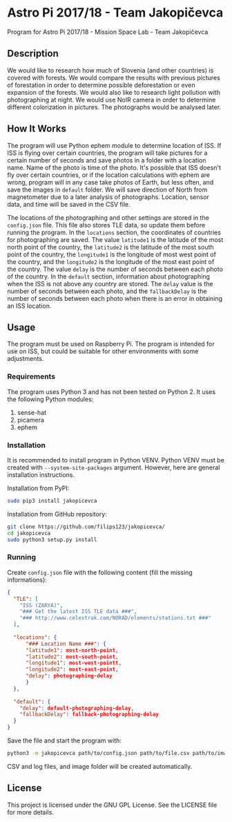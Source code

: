 ﻿Astro Pi 2017/18 - Team Jakopičevca
===================================
Program for Astro Pi 2017/18 - Mission Space Lab - Team Jakopičevca

## Description
We would like to research how much of Slovenia (and other countries) is covered with forests. We would compare the results with previous pictures of forestation in order to determine possible deforestation or even expansion of the forests. We would also like to research light pollution with photographing at night. We would use NoIR camera in order to determine different colorization in pictures. The photographs would be analysed later.

## How It Works
The program will use Python ephem module to determine location of ISS. If ISS is flying over certain countries, the program will take pictures for a certain number of seconds and save photos in a folder with a location name. Name of the photo is time of the photo.
It's possible that ISS doesn't fly over certain countries, or if the location calculations with ephem are wrong, program will in any case take photos of Earth, but less often, and save the images in `default` folder. We will save direction of North from magnetometer due to a later analysis of photographs.
Location, sensor data, and time will be saved in the CSV file.

The locations of the photographing and other settings are stored in the `config.json` file. This file also stores TLE data, so update them before running the program.
In the `locations` section, the coordinates of countries for photographing are saved.
The value `latitude1` is the latitude of the most north point of the country, the `latitude2` is the latitude of the most south point of the country, the `longitude1` is the longitude of most west point of the country, and the `longitude2` is the longitude of the most east point of the country.
The value `delay` is the number of seconds between each photo of the country.
In the `default` section, information about photographing when the ISS is not above any country are stored.
The `delay` value is the number of seconds between each photo, and the `fallbackDelay` is the number of seconds between each photo when there is an error in obtaining an ISS location.

## Usage
The program must be used on Raspberry Pi. The program is intended for use on ISS, but could be suitable for other environments with some adjustments.

### Requirements
The program uses Python 3 and has not been tested on Python 2. It uses the following Python modules:
1. sense-hat
2. picamera
3. ephem

### Installation
It is recommended to install program in Python VENV. Python VENV must be created with `--system-site-packages` argument. However, here are general installation instructions.

Installation from PyPI:
```bash
sudo pip3 install jakopicevca
```

Installation from GitHub repository:
```bash
git clone https://github.com/filips123/jakopicevca/
cd jakopicevca
sudo python3 setup.py install
```


### Running
Create `config.json` file with the following content (fill the missing informations):
```json
{
  "TLE": [
    "ISS (ZARYA)",
    "### Get the latest ISS TLE data ###",
    "### http://www.celestrak.com/NORAD/elements/stations.txt ###"
  ],
  
  "locations": {
      "### Location Name ###": {
      "latitude1": most-north-point,
      "latitude2": most-south-point,
      "longitude1": most-west-pointt,
      "longitude2": most-east-point,
      "delay": photographing-delay
      }
  },
  
  "default": {
    "delay": default-photographing-delay,
    "fallbackDelay": fallback-photographing-delay
  }
}
```

Save the file and start the program with:
```bash
python3 -m jakopicevca path/to/config.json path/to/file.csv path/to/image/folder path/to/file.log
```

CSV and log files, and image folder will be created automatically.

## License
This project is licensed under the GNU GPL License. See the LICENSE file for more details.